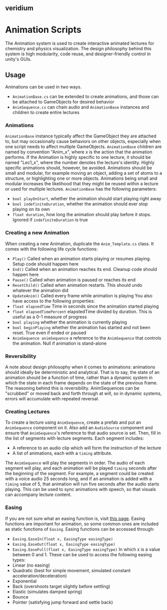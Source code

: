 ## veridium
# Animation Scripts

The Animation system is used to create interactive animated lectures for chemistry and physics visualization. The design philosophy behind this system is high modularity, code reuse, and designer-friendly control in unity's GUIs.

## Usage

Animations can be used in two ways. 
* `AnimationBase.cs` can be extended to create animations, and those can be attached to GameObjects for desired behavior
* `AnimSequence.cs` can chain audio and `AnimationBase` instances and children to create entire lectures

### Animations
`AnimationBase` instance typically affect the GameObject they are attached to, but may occasionally cause behaviors on other objects, especially when one script needs to affect multiple GameObjects. `AnimationBase` children are named by convention "Anim_x", where x is the action that the animation performs. If the Animation is highly specific to one lecture, it should be named "Lec1_x", where the number denotes the lecture's identity. Highly specific animations should, however, be avoided. Animations should be small and modular, for example moving an object, adding a set of atoms to a structure, or highlighting one or more objects. Animations being small and modular increases the likelihood that they might be reused within a lecture or used for multiple lectures. `AnimationBase` has the following parameters:
* `bool playOnStart`, whether the animation should start playing right away
* `bool indefiniteDuration`, whether the animation should ever stop playing on its own
* `float duration`, how long the animation should play before it stops. Ignored if `indefiniteDuration` is true

### Creating a new Animation
When creating a new Animation, duplicate the `Anim_Template.cs` class. It comes with the following life cycle functions:
* `Play()` Called when an animation starts playing or resumes playing. Setup code should happen here
* `End()` Called when an animation reaches its end. Cleanup code should happen here
* `Pause()` Called when animation is paused or reaches its end
* `ResetChild()` Called when animation restarts. This should undo whatever the animation did
* `UpdateAnim()` Called every frame while animation is playing
You also have access to the following properties:
* `float elapsedTime` Time in seconds since the animation started playing
* `float elapsedTimePercent` elapstedTime divided by duration. This is useful as a 0-1 measure of progress
* `bool playing` whether the animation is currently playing
* `bool beginPlaying` whether the animation has started and not been reset. True even if ended or paused
* `AnimSequence animSequence` a reference to the `AnimSequence` that controls the animation. Null if animation is stand-alone

### Reversibility
A note about design philosophy when it comes to animations: animations should ideally be deterministic and analytical. That is to say, the state of an animation should be a function of time, rather than a dynamic system in which the state in each frame depends on the state of the previous frame. The reasoning behind this is reversibility. AnimSequences can be "scrubbed" or moved back and forth through at will, so in dynamic systems, errors will accumulate with repeated reversal. 

### Creating Lectures
To create a lecture using `AnimSequence`, create a prefab and put an `AnimSequence` component on it. Also add an `AudioSource` component and ensure that `AnimSequence`'s reference to that audio source is set. Then, fill in the list of segments with lecture segments. Each segment includes:
* A reference to an audio clip which will form the instruction of the lecture
* A list of animations, each with a `timing` attribute.

The `AnimSequence` will play the segments in order. The audio of each segment will play, and each animation will be played `timing` seconds after the beginning of the segment. For example, a segment could be created with a voice audio 25 seconds long, and if an animation is added with a `timing` value of 5, that animation will run five seconds after the audio starts playing. This can be used to sync animations with speech, so that visuals can accompany lecture content.

### Easing
If you are not sure what an easing function is, visit [this page](https://easings.net). Easing functions are important for animation, so some common ones are included as static functions of `Easing`. Easing functions can be accessed through:
* `Easing.EaseIn(float x, EasingType easingType)`
* `Easing.EaseOut(float x, EasingType easingType)`
* `Easing.EaseFull(float x, EasingType easingType)`
In which x is a value between 0 and 1. These can be used to access the following easing types:
* Linear (no easing)
* Quadratic (best for simple movement, simulated constant acceleration/deceleration)
* Exponential
* Back (overshoots target slightly before settling)
* Elastic (simulates damped spring)
* Bounce
* Pointer (satisfying jump forward and settle back)